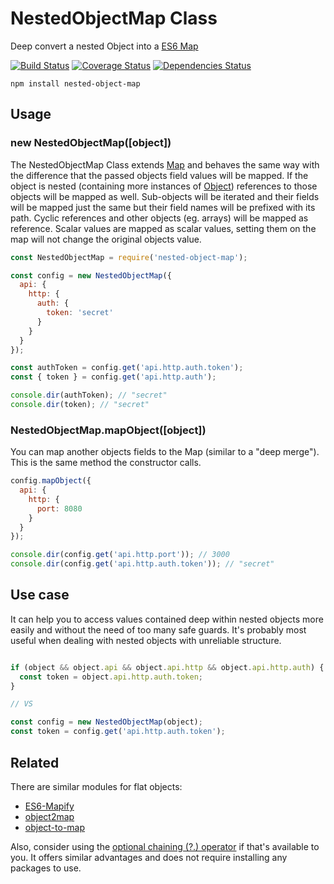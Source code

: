 # NestedObjectMap Class
Deep convert a nested Object into a [ES6 Map](https://developer.mozilla.org/en-US/docs/Web/JavaScript/Reference/Global_Objects/Map)

[![Build Status](https://travis-ci.com/patrickd-/nestedobjectmap.node.svg?branch=master)](https://travis-ci.com/patrickd-/nestedobjectmap.node) [![Coverage Status](https://coveralls.io/repos/github/patrickd-/nestedobjectmap.node/badge.svg)](https://coveralls.io/github/patrickd-/nestedobjectmap.node) [![Dependencies Status](https://david-dm.org/patrickd-/nestedobjectmap.node.svg)](https://david-dm.org/patrickd-/nestedobjectmap.node)

```
npm install nested-object-map
```

## Usage

### new NestedObjectMap([object])

The NestedObjectMap Class extends [Map](https://developer.mozilla.org/en-US/docs/Web/JavaScript/Reference/Global_Objects/Map) and behaves the same way with the difference that the passed objects field values will be mapped. If the object is nested (containing more instances of [Object](https://developer.mozilla.org/en-US/docs/Web/JavaScript/Reference/Global_Objects/Object)) references to those objects will be mapped as well. Sub-objects will be iterated and their fields will be mapped just the same but their field names will be prefixed with its path. Cyclic references and other objects (eg. arrays) will be mapped as reference. Scalar values are mapped as scalar values, setting them on the map will not change the original objects value.

```javascript
const NestedObjectMap = require('nested-object-map');

const config = new NestedObjectMap({
  api: {
    http: {
      auth: {
        token: 'secret'
      }
    }
  }
});

const authToken = config.get('api.http.auth.token');
const { token } = config.get('api.http.auth');

console.dir(authToken); // "secret"
console.dir(token); // "secret"
```

### NestedObjectMap.mapObject([object])

You can map another objects fields to the Map (similar to a "deep merge").
This is the same method the constructor calls.

```javascript
config.mapObject({
  api: {
    http: {
      port: 8080
    }
  }
});

console.dir(config.get('api.http.port')); // 3000
console.dir(config.get('api.http.auth.token')); // "secret"
```

## Use case

It can help you to access values contained deep within nested objects more easily and without the need of too many safe guards. It's probably most useful when dealing with nested objects with unreliable structure.

```javascript

if (object && object.api && object.api.http && object.api.http.auth) {
  const token = object.api.http.auth.token;
}

// VS

const config = new NestedObjectMap(object);
const token = config.get('api.http.auth.token');

```

## Related

There are similar modules for flat objects:

- [ES6-Mapify](https://github.com/jlipps/mapify)
- [object2map](https://github.com/christophehurpeau/object2map)
- [object-to-map](https://github.com/vadimdemedes/object-to-map)

Also, consider using the [optional chaining (?.) operator](https://developer.mozilla.org/en-US/docs/Web/JavaScript/Reference/Operators/Optional_chaining) if that's available to you. It offers similar advantages and does not require installing any packages to use.
